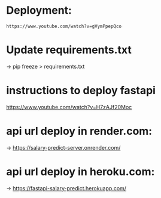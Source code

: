 # Deployment:

    https://www.youtube.com/watch?v=gVymPpepQco

# Update requirements.txt

-> pip freeze > requirements.txt

# instructions to deploy fastapi

https://www.youtube.com/watch?v=H7zAJf20Moc

# api url deploy in render.com:

-> https://salary-predict-server.onrender.com/

# api url deploy in heroku.com:

-> https://fastapi-salary-predict.herokuapp.com/
